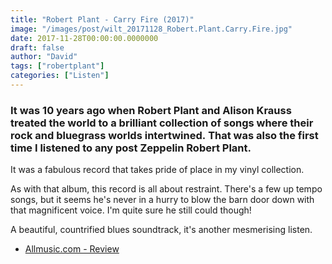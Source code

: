 ```yaml
---
title: "Robert Plant - Carry Fire (2017)"
image: "/images/post/wilt_20171128_Robert.Plant.Carry.Fire.jpg"
date: 2017-11-28T00:00:00.0000000
draft: false
author: "David"
tags: ["robertplant"]
categories: ["Listen"]
---
```

### It was 10 years ago when Robert Plant and Alison Krauss treated the world to a brilliant collection of songs where their rock and bluegrass worlds intertwined. That was also the first time I listened to any post Zeppelin Robert Plant.

 It was a fabulous record that takes pride of place in my vinyl collection.

 As with that album, this record is all about restraint. There's a few up tempo songs, but it seems he's never in a hurry to blow the barn door down with that magnificent voice. I'm quite sure he still could though!

 A beautiful, countrified blues soundtrack, it's another mesmerising listen. 

-  [Allmusic.com - Review](https://www.allmusic.com/album/carry-fire-mw0003102509)